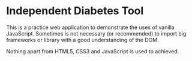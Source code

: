 # Independent Diabetes Tool

This is a practice web application to demonstrate the uses of vanilla JavaScript. Sometimes is not necessary (or recommended) to import big frameworks or library with a good understanding of the DOM.

Nothing apart from HTML5, CSS3 and JavaScript is used to achieved. 
